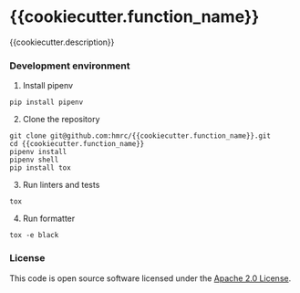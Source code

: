 
# {{cookiecutter.function_name}}

{{cookiecutter.description}}

### Development environment
1. Install pipenv
```
pip install pipenv
```

2. Clone the repository
```
git clone git@github.com:hmrc/{{cookiecutter.function_name}}.git
cd {{cookiecutter.function_name}}
pipenv install
pipenv shell
pip install tox
```

3. Run linters and tests
```
tox
```

4. Run formatter
```
tox -e black
```


### License

This code is open source software licensed under the [Apache 2.0 License]("http://www.apache.org/licenses/LICENSE-2.0.html").
